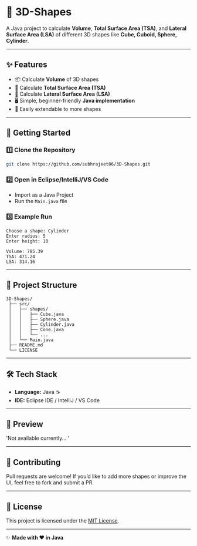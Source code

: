 # 📐 3D-Shapes  

A Java project to calculate **Volume**, **Total Surface Area (TSA)**, and **Lateral Surface Area (LSA)** of different 3D shapes like **Cube, Cuboid, Sphere, Cylinder**. 

---

## ✨ Features
- 📦 Calculate **Volume** of 3D shapes  
- 📏 Calculate **Total Surface Area (TSA)**  
- 🔲 Calculate **Lateral Surface Area (LSA)**  
- 🖥️ Simple, beginner-friendly **Java implementation**  
- 🔧 Easily extendable to more shapes  

---

## 🚀 Getting Started  

### 1️⃣ Clone the Repository  
```bash
git clone https://github.com/subhrajeet06/3D-Shapes.git
```

### 2️⃣ Open in Eclipse/IntelliJ/VS Code  
- Import as a Java Project  
- Run the `Main.java` file  

### 3️⃣ Example Run  
```text
Choose a shape: Cylinder
Enter radius: 5
Enter height: 10

Volume: 785.39
TSA: 471.24
LSA: 314.16
```

---

## 📂 Project Structure
```
3D-Shapes/
 ├── src/
 │   ├── shapes/
 │   │   ├── Cube.java
 │   │   ├── Sphere.java
 │   │   ├── Cylinder.java
 │   │   ├── Cone.java
 │   │   └── ...
 │   └── Main.java
 ├── README.md
 └── LICENSE
```

---

## 🛠️ Tech Stack
- **Language:** Java ☕  
- **IDE:** Eclipse IDE / IntelliJ / VS Code  

---

## 📸 Preview
'Not available currently...  '

---

## 🤝 Contributing
Pull requests are welcome! If you’d like to add more shapes or improve the UI, feel free to fork and submit a PR.  

---

## 📜 License
This project is licensed under the [MIT License](LICENSE).  

---

✨ **Made with ❤️ in Java**  
